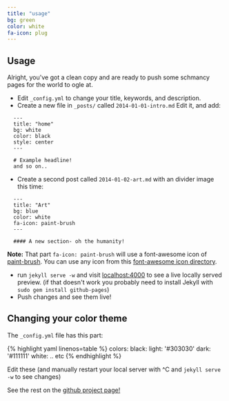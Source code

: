 ```yaml
---
title: "usage"
bg: green
color: white
fa-icon: plug
---
```


## Usage

Alright, you've got a clean copy and are ready to push some schmancy pages for the world to ogle at.

- Edit `_config.yml` to change your title, keywords, and description.
- Create a new file in `_posts/` called `2014-01-01-intro.md`
  Edit it, and add:

~~~
  ---
  title: "home"
  bg: white
  color: black
  style: center
  ---

  # Example headline!
  and so on..
~~~

- Create a second post called `2014-01-02-art.md` with an divider image this time:

~~~
  ---
  title: "Art"
  bg: blue
  color: white
  fa-icon: paint-brush
  ---

  #### A new section- oh the humanity!
~~~

**Note:** That part `fa-icon: paint-brush` will use a font-awesome icon of [paint-brush](http://fortawesome.github.io/Font-Awesome/icon/paint-brush/). You can use any icon from this [font-awesome icon directory](http://fortawesome.github.io/Font-Awesome/icons/).

- run `jekyll serve -w` and visit [localhost:4000](http://localhost:4000) to see a live locally served preview.
  (if that doesn't work you probably need to install Jekyll with `sudo gem install github-pages`)
- Push changes and see them live!



## Changing your color theme

The `_config.yml` file has this part:

{% highlight yaml linenos=table %}
colors:
  black:
    light: '#303030'
    dark: '#111111'
  white:
  .. etc
{% endhighlight %}

Edit these (and manually restart your local server with ^C and `jekyll serve -w` to see changes)

See the rest on the [github project page!](https://github.com/t413/SinglePaged#usage)


